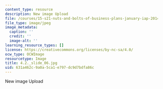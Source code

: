 ```yaml
---
content_type: resource
description: New image Upload
file: /courses/15-s21-nuts-and-bolts-of-business-plans-january-iap-2014/631a462c9a0a5ca1e797dc9d7bdfa86c_4.2._slide_06.jpg
file_type: image/jpeg
image_metadata:
  caption: ''
  credit: ''
  image-alt: ''
learning_resource_types: []
license: https://creativecommons.org/licenses/by-nc-sa/4.0/
ocw_type: OCWImage
resourcetype: Image
title: 4.2._slide_06.jpg
uid: 631a462c-9a0a-5ca1-e797-dc9d7bdfa86c
---
```

New image Upload